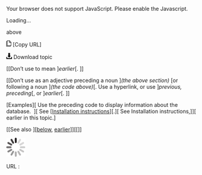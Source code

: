 Your browser does not support JavaScript. Please enable the Javascript.

Loading...

above

![Copy URL](above_files/Copy.png) [Copy URL]

![Download](above_files/Download.png)
Download topic

[[Don’t use to mean ]*earlier*[. ]]

[[Don’t use as an adjective preceding a noun ]*(the above section)* [or following a noun ]*(the code above)*[. Use a hyperlink, or use ]*previous, preceding*[, or ]*earlier*[. ]]

[Examples][
Use the preceding code to display information about the database.  ][
See [[Installation instructions](http://example.com/)][.][
See Installation instructions,]][ earlier in this topic.]

[[See also ][[below](https://worldready.cloudapp.net/Styleguide/Read?id=2700&topicid=27393), [earlier](https://worldready.cloudapp.net/Styleguide/Read?id=2700&topicid=32559)]][[]]

![In progress](above_files/activity-large.gif)

URL :


